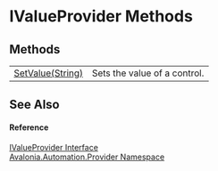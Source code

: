 # IValueProvider Methods




## Methods
<table>
<tr>
<td><a href="M_Avalonia_Automation_Provider_IValueProvider_SetValue">SetValue(String)</a></td>
<td>Sets the value of a control.</td>
</tr>
</table>

## See Also


#### Reference
<a href="T_Avalonia_Automation_Provider_IValueProvider">IValueProvider Interface</a>  
<a href="N_Avalonia_Automation_Provider">Avalonia.Automation.Provider Namespace</a>  

